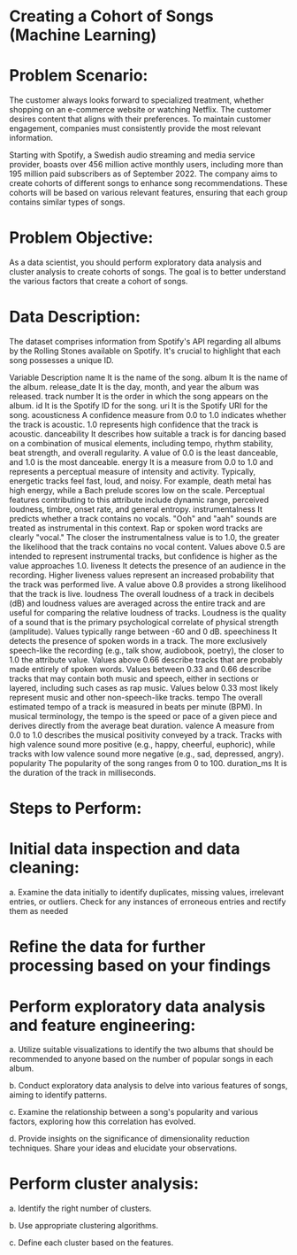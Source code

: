 # Creating a Cohort of Songs (Machine Learning)

# Problem Scenario:
The customer always looks forward to specialized treatment, whether shopping on an e-commerce website or watching Netflix. The customer desires content that aligns with their preferences. To maintain customer engagement, companies must consistently provide the most relevant information.

Starting with Spotify, a Swedish audio streaming and media service provider, boasts over 456 million active monthly users, including more than 195 million paid subscribers as of September 2022. The company aims to create cohorts of different songs to enhance song recommendations. These cohorts will be based on various relevant features, ensuring that each group contains similar types of songs.

# Problem Objective:
As a data scientist, you should perform exploratory data analysis and cluster analysis to create cohorts of songs. The goal is to better understand the various factors that create a cohort of songs.

# Data Description:
The dataset comprises information from Spotify's API regarding all albums by the Rolling Stones available on Spotify. It's crucial to highlight that each song possesses a unique ID.


Variable 	Description
name	It is the name of the song.
album	It is the name of the album.
release_date	It is the day, month, and year the album was released.
track number	It is the order in which the song appears on the album.
id	It is the Spotify ID for the song.
uri	It is the Spotify URI for the song.
acousticness	A confidence measure from 0.0 to 1.0 indicates whether the track is acoustic. 1.0 represents high confidence that the track is acoustic.
danceability	It describes how suitable a track is for dancing based on a combination of musical elements, including tempo, rhythm stability, beat strength, and overall regularity. A value of 0.0 is the least danceable, and 1.0 is the most danceable.
energy	It is a measure from 0.0 to 1.0 and represents a perceptual measure of intensity and activity. Typically, energetic tracks feel fast, loud, and noisy. For example, death metal has high energy, while a Bach prelude scores low on the scale. Perceptual features contributing to this attribute include dynamic range, perceived loudness, timbre, onset rate, and general entropy.
instrumentalness	It predicts whether a track contains no vocals. "Ooh" and "aah" sounds are treated as instrumental in this context. Rap or spoken word tracks are clearly "vocal." The closer the instrumentalness value is to 1.0, the greater the likelihood that the track contains no vocal content. Values above 0.5 are intended to represent instrumental tracks, but confidence is higher as the value approaches 1.0.
liveness	It detects the presence of an audience in the recording. Higher liveness values represent an increased probability that the track was performed live. A value above 0.8 provides a strong likelihood that the track is live.
loudness	The overall loudness of a track in decibels (dB) and loudness values are averaged across the entire track and are useful for comparing the relative loudness of tracks. Loudness is the quality of a sound that is the primary psychological correlate of physical strength (amplitude). Values typically range between -60 and 0 dB.
speechiness	It detects the presence of spoken words in a track. The more exclusively speech-like the recording (e.g., talk show, audiobook, poetry), the closer to 1.0 the attribute value. Values above 0.66 describe tracks that are probably made entirely of spoken words. Values between 0.33 and 0.66 describe tracks that may contain both music and speech, either in sections or layered, including such cases as rap music. Values below 0.33 most likely represent music and other non-speech-like tracks.
tempo	The overall estimated tempo of a track is measured in beats per minute (BPM). In musical terminology, the tempo is the speed or pace of a given piece and derives directly from the average beat duration.
valence	A measure from 0.0 to 1.0 describes the musical positivity conveyed by a track. Tracks with high valence sound more positive (e.g., happy, cheerful, euphoric), while tracks with low valence sound more negative (e.g., sad, depressed, angry).
popularity	The popularity of the song ranges from 0 to 100.
duration_ms	It is the duration of the track in milliseconds.


# Steps to Perform:

# Initial data inspection and data cleaning:

  a. Examine the data initially to identify duplicates, missing values, irrelevant entries, or outliers. Check for any instances of erroneous entries and rectify them as needed

# Refine the data for further processing based on your findings

# Perform exploratory data analysis and feature engineering:

  a.	Utilize suitable visualizations to identify the two albums that should be recommended to anyone based on the number of popular songs in each album.

  b.	Conduct exploratory data analysis to delve into various features of songs, aiming to identify patterns.
  
  c.	Examine the relationship between a song's popularity and various factors, exploring how this correlation has evolved.
  
  d.	Provide insights on the significance of dimensionality reduction techniques. Share your ideas and elucidate your observations.
  
# Perform cluster analysis:

  a.	Identify the right number of clusters.

  b.	Use appropriate clustering algorithms.
  
  c.	Define each cluster based on the features.
